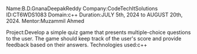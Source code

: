 Name:B.D.GnanaDeepakReddy
Company:CodeTechItSolutions
ID:CT6WDS1083
Domain:c++
Duration:JULY 5th, 2024 to AUGUST 20th, 2024.
Mentor:Muzammil Ahmed

Project:Develop a simple quiz game that presents multiple-choice questions to the
user. The game should keep track of the user's score and provide feedback
based on their answers.
Technologies used:c++
